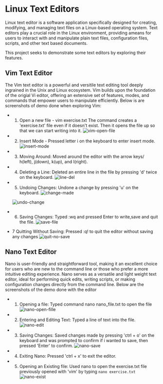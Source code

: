 # Linux Text Editors

Linux text editor is a software application specifically designed for creating, modifying, and managing text files on a Linux-based operating system. Text editors play a crucial role in the Linux environment, providing ameans for users to interact with and manipulate plain text files, configuration files, scripts, and other text based documents.

This project seeks to demonstrate some text editors by exploring their features.

## Vim Text Editor

The Vim text editor is a powerful and versitile text editing tool deeply ingrained in the Unix and Linux ecosystem. Vim builds upon the foundation of the origial Vi editor, offering an extensive set of features, modes, and commands that empower users to manipulate efficiently. Below is are screenshots of demo done when exploring Vim:

- 1. Open a new file - vim exercise.txt
    The command creates a 'exercise.txt' file even if it doesn't exist. Then it opens the file up so that we can start writing into it.
    ![vim-open-file](screenshots/3-vim-open-file.png)

- 2. Insert Mode -  Pressed letter i on the keyboard to enter insert mode.
    ![insert-mode](screenshots/1-vim-file-edit.png)

- 3. Moving Around: Moved around the editor with the arrow keys/ h(left), j(down), k(up), and l(right).

- 4. Deleting a Line: Deleted an entire line in the file by pressing 'd' twice on the keyboard.
    ![line-del](screenshots/8-vim-delete-line.png)

- 5. Undoing Changes: Undone a change by pressing 'u' on the keyboard.
    ![change-made](screenshots/9-vim-change.png)

    ![undo-change](screenshots/10-vim-undoing-change.png)

- 6. Saving Changes: Typed :wq and pressed Enter to write,save and quit the file.
    ![save-file](screenshots/2-saving-file-vim.png)

- 7 Quitting Without Saving: Pressed :q! to quit the editor without saving any changes
    ![quit-no-save](screenshots/7-vim-quit-no-save.png)

## Nano Text Editor

Nano is user-friendly and straightforward tool, making it an excellent choice for users who are new to the command line or those who prefer a more intuitive editing experience. Nano serves as a versatile and light weight text editor, ideal for performing quick edits, writing scripts, or making configuration changes directly from the command line. Below are the screenshots of the demo done with the editor

- 1. Opening a file:  Typed command nano nano_file.txt to open the file
![nano-open-fille](screenshots/6-nano-open-file.png)

- 2. Entering and Editing Text: Typed a line of text into the file.
![nano-edit](screenshots/4-nano-file-edit.png)

- 3. Saving Changes: Saved changes made by pressing 'ctrl + o' on the keyboard and was prompted to confirm if i wanted to save, then pressed 'Enter' to confirm.
![nano-save](screenshots/5-nano-file-save.png)

- 4. Exiting Nano: Pressed 'ctrl + x' to exit the editor.

- 5. Opening an Existing file: Used nano to open the exercise.txt file previously opened with 'vim' by typing `nano exercise.txt`
![nano-exist](screenshots/11-nano-open-exist.png)
